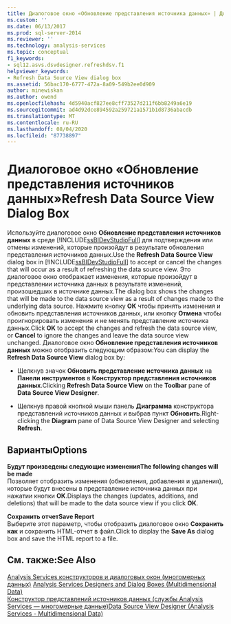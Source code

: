 ```yaml
---
title: Диалоговое окно «Обновление представления источника данных» | Документация Майкрософт
ms.custom: ''
ms.date: 06/13/2017
ms.prod: sql-server-2014
ms.reviewer: ''
ms.technology: analysis-services
ms.topic: conceptual
f1_keywords:
- sql12.asvs.dsvdesigner.refreshdsv.f1
helpviewer_keywords:
- Refresh Data Source View dialog box
ms.assetid: 56bac170-6777-472a-8a09-549b2ee0d909
author: minewiskan
ms.author: owend
ms.openlocfilehash: 4d5940acf827ee8cff73527d211f6bb8249a6e19
ms.sourcegitcommit: ad4d92dce894592a259721a1571b1d8736abacdb
ms.translationtype: MT
ms.contentlocale: ru-RU
ms.lasthandoff: 08/04/2020
ms.locfileid: "87738897"
---
```

# <a name="refresh-data-source-view-dialog-box"></a><span data-ttu-id="bfb42-102">Диалоговое окно «Обновление представления источников данных»</span><span class="sxs-lookup"><span data-stu-id="bfb42-102">Refresh Data Source View Dialog Box</span></span>
  <span data-ttu-id="bfb42-103">Используйте диалоговое окно **Обновление представления источников данных** в среде [!INCLUDE[ssBIDevStudioFull](../includes/ssbidevstudiofull-md.md)] для подтверждения или отмены изменений, которые произойдут в результате обновления представления источников данных.</span><span class="sxs-lookup"><span data-stu-id="bfb42-103">Use the **Refresh Data Source View** dialog box in [!INCLUDE[ssBIDevStudioFull](../includes/ssbidevstudiofull-md.md)] to accept or cancel the changes that will occur as a result of refreshing the data source view.</span></span> <span data-ttu-id="bfb42-104">Это диалоговое окно отображает изменения, которые произойдут в представлении источника данных в результате изменений, произошедших в источнике данных.</span><span class="sxs-lookup"><span data-stu-id="bfb42-104">The dialog box shows the changes that will be made to the data source view as a result of changes made to the underlying data source.</span></span> <span data-ttu-id="bfb42-105">Нажмите кнопку **ОК** чтобы принять изменения и обновить представления источников данных, или кнопку **Отмена** чтобы проигнорировать изменения и не менять представление источника данных.</span><span class="sxs-lookup"><span data-stu-id="bfb42-105">Click **OK** to accept the changes and refresh the data source view, or **Cancel** to ignore the changes and leave the data source view unchanged.</span></span> <span data-ttu-id="bfb42-106">Диалоговое окно **Обновление представления источников данных** можно отобразить следующим образом:</span><span class="sxs-lookup"><span data-stu-id="bfb42-106">You can display the **Refresh Data Source View** dialog box by:</span></span>  
  
-   <span data-ttu-id="bfb42-107">Щелкнув значок **Обновить представление источника данных** на **Панели инструментов** в **Конструктор представления источников данных**.</span><span class="sxs-lookup"><span data-stu-id="bfb42-107">Clicking **Refresh Data Source View** on the **Toolbar** pane of **Data Source View Designer**.</span></span>  
  
-   <span data-ttu-id="bfb42-108">Щелкнув правой кнопкой мыши панель **Диаграмма** конструктора представлений источников данных и выбрав пункт **Обновить**.</span><span class="sxs-lookup"><span data-stu-id="bfb42-108">Right-clicking the **Diagram** pane of Data Source View Designer and selecting **Refresh**.</span></span>  
  
## <a name="options"></a><span data-ttu-id="bfb42-109">Варианты</span><span class="sxs-lookup"><span data-stu-id="bfb42-109">Options</span></span>  
 <span data-ttu-id="bfb42-110">**Будут произведены следующие изменения**</span><span class="sxs-lookup"><span data-stu-id="bfb42-110">**The following changes will be made**</span></span>  
 <span data-ttu-id="bfb42-111">Позволяет отобразить изменения (обновления, добавления и удаления), которые будут внесены в представление источника данных при нажатии кнопки **ОК**.</span><span class="sxs-lookup"><span data-stu-id="bfb42-111">Displays the changes (updates, additions, and deletions) that will be made to the data source view if you click **OK**.</span></span>  
  
 <span data-ttu-id="bfb42-112">**Сохранить отчет**</span><span class="sxs-lookup"><span data-stu-id="bfb42-112">**Save Report**</span></span>  
 <span data-ttu-id="bfb42-113">Выберите этот параметр, чтобы отобразить диалоговое окно **Сохранить как** и сохранить HTML-отчет в файл.</span><span class="sxs-lookup"><span data-stu-id="bfb42-113">Click to display the **Save As** dialog box and save the HTML report to a file.</span></span>  
  
## <a name="see-also"></a><span data-ttu-id="bfb42-114">См. также:</span><span class="sxs-lookup"><span data-stu-id="bfb42-114">See Also</span></span>  
 <span data-ttu-id="bfb42-115">[Analysis Services конструкторов и диалоговых окон &#40;многомерных данных&#41;](analysis-services-designers-and-dialog-boxes-multidimensional-data.md) </span><span class="sxs-lookup"><span data-stu-id="bfb42-115">[Analysis Services Designers and Dialog Boxes &#40;Multidimensional Data&#41;](analysis-services-designers-and-dialog-boxes-multidimensional-data.md) </span></span>  
 [<span data-ttu-id="bfb42-116">Конструктор представлений источников данных (службы Analysis Services — многомерные данные)</span><span class="sxs-lookup"><span data-stu-id="bfb42-116">Data Source View Designer &#40;Analysis Services - Multidimensional Data&#41;</span></span>](data-source-view-designer-analysis-services-multidimensional-data.md)  
  
  
